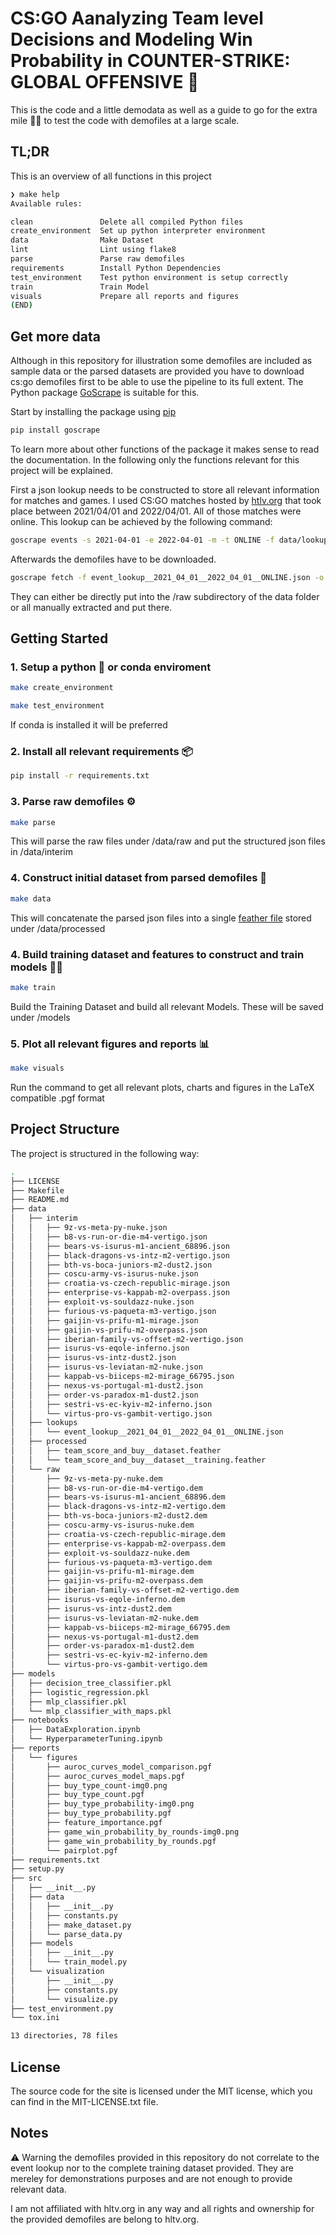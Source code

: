 # CS:GO Aanalyzing Team level Decisions and Modeling Win Probability in COUNTER-STRIKE: GLOBAL OFFENSIVE 🔫

This is the code and a little demodata as well as a guide to go for the extra mile 🏃‍♀️ to test the code with demofiles at a large scale.

## TL;DR
This is an overview of all functions in this project

```bash
❯ make help
Available rules:

clean               Delete all compiled Python files
create_environment  Set up python interpreter environment
data                Make Dataset
lint                Lint using flake8
parse               Parse raw demofiles
requirements        Install Python Dependencies
test_environment    Test python environment is setup correctly
train               Train Model
visuals             Prepare all reports and figures
(END)
```

## Get more data
Although in this repository for illustration some demofiles are included as sample data or the parsed datasets are provided you have to download cs:go demofiles first to be able to use the pipeline to its full extent. The Python package [GoScrape](https://github.com/mo-cmyk/goscrape) is suitable for this.

Start by installing the package using [pip](https://pypi.org/project/goscrape/)

```bash
pip install goscrape
```

To learn more about other functions of the package it makes sense to read the documentation. In the following only the functions relevant for this project will be explained.

First a json lookup needs to be constructed to store all relevant information for matches and games.
I used CS:GO matches hosted by [htlv.org](https://htlv.org) that took place between 2021/04/01 and 2022/04/01. All of those matches were online.
This lookup can be achieved by the following command:

```bash
goscrape events -s 2021-04-01 -e 2022-04-01 -m -t ONLINE -f data/lookups/

```

Afterwards the demofiles have to be downloaded.
```bash
goscrape fetch -f event_lookup__2021_04_01__2022_04_01__ONLINE.json -o data/raw/
```

They can either be directly put into the /raw subdirectory of the data folder or all manually extracted and put there.


## Getting Started

### 1. Setup a python 🐍 or conda enviroment
```bash
make create_environment
```
```bash
make test_environment
```
If conda is installed it will be preferred

### 2. Install all relevant requirements 📦
```bash
pip install -r requirements.txt
```

### 3. Parse raw demofiles ⚙️
```bash
make parse
```
This will parse the raw files under /data/raw and put the structured json files in /data/interim

### 4. Construct initial dataset from parsed demofiles 🧩
```bash
make data
```
This will concatenate the parsed json files into a single [feather file](https://arrow.apache.org/docs/python/feather.html#:~:text=Feather%20is%20a%20portable%20file,Python%20(pandas)%20and%20R.) stored under /data/processed

### 4. Build training dataset and features to construct and train models 🏋️‍♂️
```bash
make train
```
Build the Training Dataset and build all relevant Models. These will be saved under /models

### 5. Plot all relevant figures and reports 📊
```bash
make visuals
```
Run the command to get all relevant plots, charts and figures in the LaTeX compatible .pgf format

## Project Structure
The project is structured in the following way:
```bash
.
├── LICENSE
├── Makefile
├── README.md
├── data
│   ├── interim
│   │   ├── 9z-vs-meta-py-nuke.json
│   │   ├── b8-vs-run-or-die-m4-vertigo.json
│   │   ├── bears-vs-isurus-m1-ancient_68896.json
│   │   ├── black-dragons-vs-intz-m2-vertigo.json
│   │   ├── bth-vs-boca-juniors-m2-dust2.json
│   │   ├── coscu-army-vs-isurus-nuke.json
│   │   ├── croatia-vs-czech-republic-mirage.json
│   │   ├── enterprise-vs-kappab-m2-overpass.json
│   │   ├── exploit-vs-souldazz-nuke.json
│   │   ├── furious-vs-paqueta-m3-vertigo.json
│   │   ├── gaijin-vs-prifu-m1-mirage.json
│   │   ├── gaijin-vs-prifu-m2-overpass.json
│   │   ├── iberian-family-vs-offset-m2-vertigo.json
│   │   ├── isurus-vs-eqole-inferno.json
│   │   ├── isurus-vs-intz-dust2.json
│   │   ├── isurus-vs-leviatan-m2-nuke.json
│   │   ├── kappab-vs-biiceps-m2-mirage_66795.json
│   │   ├── nexus-vs-portugal-m1-dust2.json
│   │   ├── order-vs-paradox-m1-dust2.json
│   │   ├── sestri-vs-ec-kyiv-m2-inferno.json
│   │   └── virtus-pro-vs-gambit-vertigo.json
│   ├── lookups
│   │   └── event_lookup__2021_04_01__2022_04_01__ONLINE.json
│   ├── processed
│   │   ├── team_score_and_buy__dataset.feather
│   │   └── team_score_and_buy__dataset__training.feather
│   └── raw
│       ├── 9z-vs-meta-py-nuke.dem
│       ├── b8-vs-run-or-die-m4-vertigo.dem
│       ├── bears-vs-isurus-m1-ancient_68896.dem
│       ├── black-dragons-vs-intz-m2-vertigo.dem
│       ├── bth-vs-boca-juniors-m2-dust2.dem
│       ├── coscu-army-vs-isurus-nuke.dem
│       ├── croatia-vs-czech-republic-mirage.dem
│       ├── enterprise-vs-kappab-m2-overpass.dem
│       ├── exploit-vs-souldazz-nuke.dem
│       ├── furious-vs-paqueta-m3-vertigo.dem
│       ├── gaijin-vs-prifu-m1-mirage.dem
│       ├── gaijin-vs-prifu-m2-overpass.dem
│       ├── iberian-family-vs-offset-m2-vertigo.dem
│       ├── isurus-vs-eqole-inferno.dem
│       ├── isurus-vs-intz-dust2.dem
│       ├── isurus-vs-leviatan-m2-nuke.dem
│       ├── kappab-vs-biiceps-m2-mirage_66795.dem
│       ├── nexus-vs-portugal-m1-dust2.dem
│       ├── order-vs-paradox-m1-dust2.dem
│       ├── sestri-vs-ec-kyiv-m2-inferno.dem
│       └── virtus-pro-vs-gambit-vertigo.dem
├── models
│   ├── decision_tree_classifier.pkl
│   ├── logistic_regression.pkl
│   ├── mlp_classifier.pkl
│   └── mlp_classifier_with_maps.pkl
├── notebooks
│   ├── DataExploration.ipynb
│   └── HyperparameterTuning.ipynb
├── reports
│   └── figures
│       ├── auroc_curves_model_comparison.pgf
│       ├── auroc_curves_model_maps.pgf
│       ├── buy_type_count-img0.png
│       ├── buy_type_count.pgf
│       ├── buy_type_probability-img0.png
│       ├── buy_type_probability.pgf
│       ├── feature_importance.pgf
│       ├── game_win_probability_by_rounds-img0.png
│       ├── game_win_probability_by_rounds.pgf
│       └── pairplot.pgf
├── requirements.txt
├── setup.py
├── src
│   ├── __init__.py
│   ├── data
│   │   ├── __init__.py
│   │   ├── constants.py
│   │   ├── make_dataset.py
│   │   └── parse_data.py
│   ├── models
│   │   ├── __init__.py
│   │   └── train_model.py
│   └── visualization
│       ├── __init__.py
│       ├── constants.py
│       └── visualize.py
├── test_environment.py
└── tox.ini

13 directories, 78 files

```
## License

The source code for the site is licensed under the MIT license, which you can find in
the MIT-LICENSE.txt file.

## Notes  
⚠️ Warning the demofiles provided in this repository do not correlate to the event lookup nor to the complete training dataset provided. They are mereley for demonstrations purposes and are not enough to provide relevant data.

I am not affiliated with hltv.org in any way and all rights and ownership for the provided demofiles are belong to hltv.org.
